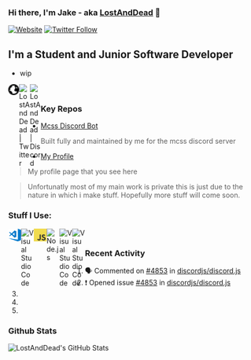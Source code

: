 ### Hi there, I'm Jake - aka [LostAndDead][website] 👋

[![Website](https://img.shields.io/website?label=lostanddead.co.uk&style=for-the-badge&url=https%3A%2F%2Flostanddead.co.uk)](https://lostanddead.co.uk)
[![Twitter Follow](https://img.shields.io/twitter/follow/lostanddead9001?color=1DA1F2&logo=twitter&style=for-the-badge)](https://twitter.com/intent/follow?original_referer=https%3A%2F%2Fgithub.com%2Flostanddead9001&screen_name=lostanddead9001)

## I'm a Student and Junior Software Developer

- wip

[<img align="left" alt="LostAndDead.com" width="22px" src="https://raw.githubusercontent.com/iconic/open-iconic/master/svg/globe.svg" />][website]
[<img align="left" alt="LostAndDead | Twitter" width="22px" src="https://cdn.jsdelivr.net/npm/simple-icons@v3/icons/twitter.svg" />][twitter]
[<img align="left" alt="LostAndDead | Discord" width="22px" src="https://cdn.jsdelivr.net/npm/simple-icons@v3/icons/instagram.svg" />][discord]

<br />

### Key Repos

- [Mcss Discord Bot](https://github.com/mcserversoft/DiscordBot)
> Built fully and maintained by me for the mcss discord server
- [My Profile](https://github.com/LostAndDead/LostAndDead)
> My profile page that you see here


> Unfortunatly most of my main work is private
> this is just due to the nature in which i make
> stuff. Hopefully more stuff will come soon.

### Stuff I Use:

[<img align="left" alt="Visual Studio Code" width="26px" src="https://raw.githubusercontent.com/github/explore/80688e429a7d4ef2fca1e82350fe8e3517d3494d/topics/visual-studio-code/visual-studio-code.png" />][vscode]
[<img align="left" alt="Visual Studio Code" width="26px" src="https://cdn.iconscout.com/icon/free/png-256/visual-studio-569577.png" />][vs]
[<img align="left" alt="JavaScript" width="26px" src="https://raw.githubusercontent.com/github/explore/80688e429a7d4ef2fca1e82350fe8e3517d3494d/topics/javascript/javascript.png" />][js]
[<img align="left" alt="Node.js" width="26px" src="https://avatars3.githubusercontent.com/u/9950313?s=200&v=4" />][nodejs]
[<img align="left" alt="Visual Studio Code" width="26px" src="https://cdn.iconscout.com/icon/free/png-256/java-43-569305.png" />][java]
[<img align="left" alt="Visual Studio Code" width="26px" src="https://dashboard.snapcraft.io/site_media/appmedia/2018/11/frame256.png" />][netbeans]

<br />

### Recent Activity
<!--START_SECTION:activity-->
1. 🗣 Commented on [#4853](https://github.com/discordjs/discord.js/issues/4853) in [discordjs/discord.js](https://github.com/discordjs/discord.js)
2. ❗️ Opened issue [#4853](https://github.com/discordjs/discord.js/issues/4853) in [discordjs/discord.js](https://github.com/discordjs/discord.js)
3.
4.
5.
<!--END_SECTION:activity-->


### Github Stats

<img align="left" alt="LostAndDead's GitHub Stats" src="https://github-readme-stats.vercel.app/api?username=LostAndDead&show_icons=true&hide_border=true" />

[website]: https://lostanddead.co.uk
[twitter]: https://twitter.com/lostanddead9001
[discord]: https://discord.bio/p/lostndead
[vscode]: https://code.visualstudio.com/
[vs]: https://visualstudio.microsoft.com/
[js]: https://www.javascript.com/
[nodejs]: https://nodejs.org/en/
[java]: https://www.java.com/en/download/
[netbeans]: https://netbeans.org/